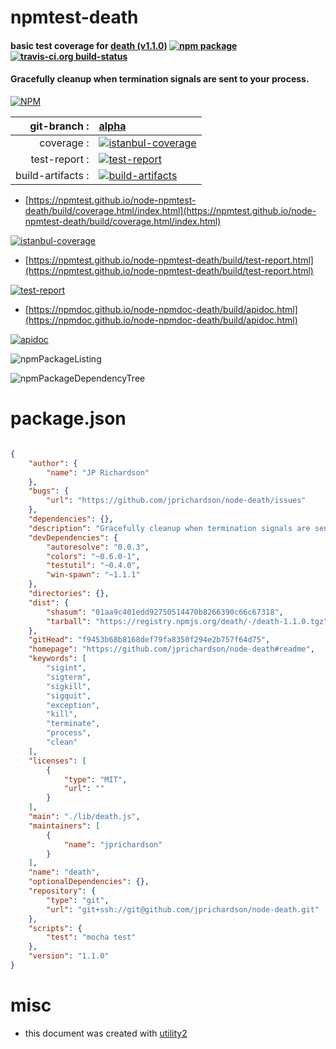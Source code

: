 # npmtest-death

#### basic test coverage for  [death (v1.1.0)](https://github.com/jprichardson/node-death#readme)  [![npm package](https://img.shields.io/npm/v/npmtest-death.svg?style=flat-square)](https://www.npmjs.org/package/npmtest-death) [![travis-ci.org build-status](https://api.travis-ci.org/npmtest/node-npmtest-death.svg)](https://travis-ci.org/npmtest/node-npmtest-death)

#### Gracefully cleanup when termination signals are sent to your process.

[![NPM](https://nodei.co/npm/death.png?downloads=true&downloadRank=true&stars=true)](https://www.npmjs.com/package/death)

| git-branch : | [alpha](https://github.com/npmtest/node-npmtest-death/tree/alpha)|
|--:|:--|
| coverage : | [![istanbul-coverage](https://npmtest.github.io/node-npmtest-death/build/coverage.badge.svg)](https://npmtest.github.io/node-npmtest-death/build/coverage.html/index.html)|
| test-report : | [![test-report](https://npmtest.github.io/node-npmtest-death/build/test-report.badge.svg)](https://npmtest.github.io/node-npmtest-death/build/test-report.html)|
| build-artifacts : | [![build-artifacts](https://npmtest.github.io/node-npmtest-death/glyphicons_144_folder_open.png)](https://github.com/npmtest/node-npmtest-death/tree/gh-pages/build)|

- [https://npmtest.github.io/node-npmtest-death/build/coverage.html/index.html](https://npmtest.github.io/node-npmtest-death/build/coverage.html/index.html)

[![istanbul-coverage](https://npmtest.github.io/node-npmtest-death/build/screenCapture.buildCi.browser.%252Ftmp%252Fbuild%252Fcoverage.lib.html.png)](https://npmtest.github.io/node-npmtest-death/build/coverage.html/index.html)

- [https://npmtest.github.io/node-npmtest-death/build/test-report.html](https://npmtest.github.io/node-npmtest-death/build/test-report.html)

[![test-report](https://npmtest.github.io/node-npmtest-death/build/screenCapture.buildCi.browser.%252Ftmp%252Fbuild%252Ftest-report.html.png)](https://npmtest.github.io/node-npmtest-death/build/test-report.html)

- [https://npmdoc.github.io/node-npmdoc-death/build/apidoc.html](https://npmdoc.github.io/node-npmdoc-death/build/apidoc.html)

[![apidoc](https://npmdoc.github.io/node-npmdoc-death/build/screenCapture.buildCi.browser.%252Ftmp%252Fbuild%252Fapidoc.html.png)](https://npmdoc.github.io/node-npmdoc-death/build/apidoc.html)

![npmPackageListing](https://npmtest.github.io/node-npmtest-death/build/screenCapture.npmPackageListing.svg)

![npmPackageDependencyTree](https://npmtest.github.io/node-npmtest-death/build/screenCapture.npmPackageDependencyTree.svg)



# package.json

```json

{
    "author": {
        "name": "JP Richardson"
    },
    "bugs": {
        "url": "https://github.com/jprichardson/node-death/issues"
    },
    "dependencies": {},
    "description": "Gracefully cleanup when termination signals are sent to your process.",
    "devDependencies": {
        "autoresolve": "0.0.3",
        "colors": "~0.6.0-1",
        "testutil": "~0.4.0",
        "win-spawn": "~1.1.1"
    },
    "directories": {},
    "dist": {
        "shasum": "01aa9c401edd92750514470b8266390c66c67318",
        "tarball": "https://registry.npmjs.org/death/-/death-1.1.0.tgz"
    },
    "gitHead": "f9453b68b8168def79fa8350f294e2b757f64d75",
    "homepage": "https://github.com/jprichardson/node-death#readme",
    "keywords": [
        "sigint",
        "sigterm",
        "sigkill",
        "sigquit",
        "exception",
        "kill",
        "terminate",
        "process",
        "clean"
    ],
    "licenses": [
        {
            "type": "MIT",
            "url": ""
        }
    ],
    "main": "./lib/death.js",
    "maintainers": [
        {
            "name": "jprichardson"
        }
    ],
    "name": "death",
    "optionalDependencies": {},
    "repository": {
        "type": "git",
        "url": "git+ssh://git@github.com/jprichardson/node-death.git"
    },
    "scripts": {
        "test": "mocha test"
    },
    "version": "1.1.0"
}
```



# misc
- this document was created with [utility2](https://github.com/kaizhu256/node-utility2)
